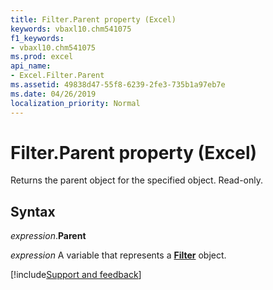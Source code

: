 ```yaml
---
title: Filter.Parent property (Excel)
keywords: vbaxl10.chm541075
f1_keywords:
- vbaxl10.chm541075
ms.prod: excel
api_name:
- Excel.Filter.Parent
ms.assetid: 49838d47-55f8-6239-2fe3-735b1a97eb7e
ms.date: 04/26/2019
localization_priority: Normal
---
```



# Filter.Parent property (Excel)

Returns the parent object for the specified object. Read-only.


## Syntax

_expression_.**Parent**

_expression_ A variable that represents a **[Filter](Excel.Filter.md)** object.




[!include[Support and feedback](~/includes/feedback-boilerplate.md)]